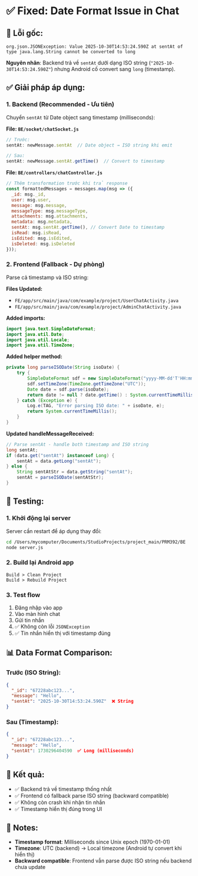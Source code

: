 # ✅ Fixed: Date Format Issue in Chat

## 🐛 Lỗi gốc:
```
org.json.JSONException: Value 2025-10-30T14:53:24.590Z at sentAt of type java.lang.String cannot be converted to long
```

**Nguyên nhân**: Backend trả về `sentAt` dưới dạng ISO string (`"2025-10-30T14:53:24.590Z"`) nhưng Android cố convert sang `long` (timestamp).

## ✅ Giải pháp áp dụng:

### 1. Backend (Recommended - Ưu tiên)
Chuyển `sentAt` từ Date object sang timestamp (milliseconds):

**File: `BE/socket/chatSocket.js`**
```javascript
// Trước:
sentAt: newMessage.sentAt  // Date object → ISO string khi emit

// Sau:
sentAt: newMessage.sentAt.getTime()  // Convert to timestamp
```

**File: `BE/controllers/chatController.js`**
```javascript
// Thêm transformation trước khi trả response
const formattedMessages = messages.map(msg => ({
  _id: msg._id,
  user: msg.user,
  message: msg.message,
  messageType: msg.messageType,
  attachments: msg.attachments,
  metadata: msg.metadata,
  sentAt: msg.sentAt.getTime(), // Convert Date to timestamp
  isRead: msg.isRead,
  isEdited: msg.isEdited,
  isDeleted: msg.isDeleted
}));
```

### 2. Frontend (Fallback - Dự phòng)
Parse cả timestamp và ISO string:

**Files Updated:**
- `FE/app/src/main/java/com/example/project/UserChatActivity.java`
- `FE/app/src/main/java/com/example/project/AdminChatActivity.java`

**Added imports:**
```java
import java.text.SimpleDateFormat;
import java.util.Date;
import java.util.Locale;
import java.util.TimeZone;
```

**Added helper method:**
```java
private long parseISODate(String isoDate) {
    try {
        SimpleDateFormat sdf = new SimpleDateFormat("yyyy-MM-dd'T'HH:mm:ss.SSS'Z'", Locale.US);
        sdf.setTimeZone(TimeZone.getTimeZone("UTC"));
        Date date = sdf.parse(isoDate);
        return date != null ? date.getTime() : System.currentTimeMillis();
    } catch (Exception e) {
        Log.e(TAG, "Error parsing ISO date: " + isoDate, e);
        return System.currentTimeMillis();
    }
}
```

**Updated handleMessageReceived:**
```java
// Parse sentAt - handle both timestamp and ISO string
long sentAt;
if (data.get("sentAt") instanceof Long) {
    sentAt = data.getLong("sentAt");
} else {
    String sentAtStr = data.getString("sentAt");
    sentAt = parseISODate(sentAtStr);
}
```

## 🚀 Testing:

### 1. Khởi động lại server
Server cần restart để áp dụng thay đổi:
```bash
cd /Users/mycomputer/Documents/StudioProjects/project_main/PRM392/BE
node server.js
```

### 2. Build lại Android app
```
Build > Clean Project
Build > Rebuild Project
```

### 3. Test flow
1. Đăng nhập vào app
2. Vào màn hình chat
3. Gửi tin nhắn
4. ✅ Không còn lỗi `JSONException`
5. ✅ Tin nhắn hiển thị với timestamp đúng

## 📊 Data Format Comparison:

### Trước (ISO String):
```json
{
  "_id": "67228abc123...",
  "message": "Hello",
  "sentAt": "2025-10-30T14:53:24.590Z"  ❌ String
}
```

### Sau (Timestamp):
```json
{
  "_id": "67228abc123...",
  "message": "Hello", 
  "sentAt": 1730296404590  ✅ Long (milliseconds)
}
```

## 🎯 Kết quả:

- ✅ Backend trả về timestamp thống nhất
- ✅ Frontend có fallback parse ISO string (backward compatible)
- ✅ Không còn crash khi nhận tin nhắn
- ✅ Timestamp hiển thị đúng trong UI

## 📝 Notes:

- **Timestamp format**: Milliseconds since Unix epoch (1970-01-01)
- **Timezone**: UTC (backend) → Local timezone (Android tự convert khi hiển thị)
- **Backward compatible**: Frontend vẫn parse được ISO string nếu backend chưa update
